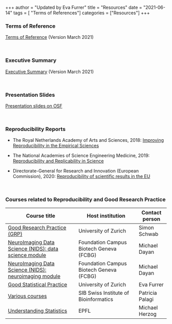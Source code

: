 +++
author = "Updated by Eva Furrer"
title = "Resources"
date = "2021-06-14"
tags = [ "Terms of References"]
categories = ["Resources"]
+++

### Terms of Reference
[Terms of Reference](SwissRNTermsofReferenceV05.pdf) (Version March 2021)

&nbsp;

### Executive Summary
[Executive Summary](SwissRNExecutiveSummary.pdf) (Version March 2021)

&nbsp;

### Presentation Slides
[Presentation slides on OSF](https://osf.io/gzntw/)

&nbsp;

### Reproducibility Reports
* The Royal Netherlands Academy of Arts and Sciences, 2018: [Improving Reproducibility in the Empirical Sciences](https://www.knaw.nl/en/news/publications/replication-studies)

* The National Academies of Science Engineering Medicine, 2019:
[Reproducibility and Replicability in Science](https://www.nationalacademies.org/our-work/reproducibility-and-replicability-in-science)

* Directorate-General for Research and Innovation (European Commission), 2020: [Reproducibility of scientific results in the EU](https://op.europa.eu/en/publication-detail/-/publication/6bc538ad-344f-11eb-b27b-01aa75ed71a1/language-en)

&nbsp;


### Courses related to Reproducibility and Good Research Practice
Course title | Host institution | Contact person
-------------|------------------|---------------
[Good Research Practice (GRP)](http://www.crs.uzh.ch/en/training/courses/GRP.html)| University of Zurich | Simon Schwab
[NeuroImaging Data Science (NIDS): data science module](https://www.unil.ch/files/live/sites/ln/files/shared/courses/NIDS_Dayan2020.pdf) | Foundation Campus Biotech Geneva (FCBG) | Michael Dayan
[NeuroImaging Data Science (NIDS): neuroimaging module](https://www.unil.ch/files/live/sites/ln/files/shared/courses/NIDS_Dayan2020.pdf) | Foundation Campus Biotech Geneva (FCBG) | Michael Dayan
[Good Statistical Practice](https://studentservices.uzh.ch/uzh/anonym/vvz/index.html?sap-language=DE&sap-ui-language=DE#/details/2020/003/SM/50954674)| University of Zurich | Eva Furrer
[Various courses](https://www.sib.swiss/training/upcoming-training-courses)| SIB Swiss Institute of Bioinformatics | Patricia Palagi
[Understanding Statistics](https://edu.epfl.ch/coursebook/en/understanding-statistics-and-experimental-design-BIO-449)| EPFL | Michael Herzog

